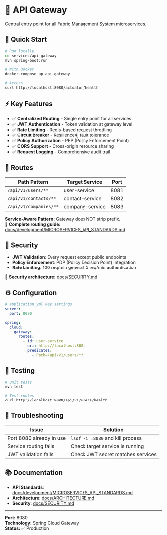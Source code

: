 # 🚪 API Gateway

Central entry point for all Fabric Management System microservices.

## 🚀 Quick Start

```bash
# Run locally
cd services/api-gateway
mvn spring-boot:run

# With Docker
docker-compose up api-gateway

# Access
curl http://localhost:8080/actuator/health
```

## ⚡ Key Features

- ✅ **Centralized Routing** - Single entry point for all services
- ✅ **JWT Authentication** - Token validation at gateway level
- ✅ **Rate Limiting** - Redis-based request throttling
- ✅ **Circuit Breaker** - Resilience4j fault tolerance
- ✅ **Policy Authorization** - PEP (Policy Enforcement Point)
- ✅ **CORS Support** - Cross-origin resource sharing
- ✅ **Request Logging** - Comprehensive audit trail

## 🎯 Routes

| Path Pattern           | Target Service  | Port |
| ---------------------- | --------------- | ---- |
| `/api/v1/users/**`     | user-service    | 8081 |
| `/api/v1/contacts/**`  | contact-service | 8082 |
| `/api/v1/companies/**` | company-service | 8083 |

**Service-Aware Pattern:** Gateway does NOT strip prefix.  
**📖 Complete routing guide:** [docs/development/MICROSERVICES_API_STANDARDS.md](../../docs/development/MICROSERVICES_API_STANDARDS.md)

## 🔐 Security

- **JWT Validation**: Every request except public endpoints
- **Policy Enforcement**: PDP (Policy Decision Point) integration
- **Rate Limiting**: 100 req/min general, 5 req/min authentication

**📖 Security architecture:** [docs/SECURITY.md](../../docs/SECURITY.md)

## ⚙️ Configuration

```yaml
# application.yml key settings
server:
  port: 8080

spring:
  cloud:
    gateway:
      routes:
        - id: user-service
          uri: http://localhost:8081
          predicates:
            - Path=/api/v1/users/**
```

## 🧪 Testing

```bash
# Unit tests
mvn test

# Test routes
curl http://localhost:8080/api/v1/users/health
```

## 🐛 Troubleshooting

| Issue                    | Solution                          |
| ------------------------ | --------------------------------- |
| Port 8080 already in use | `lsof -i :8080` and kill process  |
| Service routing fails    | Check target service is running   |
| JWT validation fails     | Check JWT secret matches services |

## 📚 Documentation

- **API Standards**: [docs/development/MICROSERVICES_API_STANDARDS.md](../../docs/development/MICROSERVICES_API_STANDARDS.md)
- **Architecture**: [docs/ARCHITECTURE.md](../../docs/ARCHITECTURE.md)
- **Security**: [docs/SECURITY.md](../../docs/SECURITY.md)

---

**Port:** 8080  
**Technology:** Spring Cloud Gateway  
**Status:** ✅ Production
